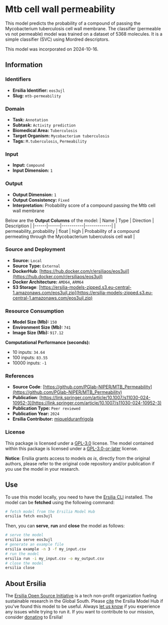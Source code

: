 # Mtb cell wall permeability

This model predicts the probability of a compound of passing the Mycobacterium tuberculosis cell wall membrane. The classifier (permeable vs not permeable) model was trained on a dataset of 5368 molecules. It is a simple classifier (SVC) using Mordred descriptors.

This model was incorporated on 2024-10-16.


## Information
### Identifiers
- **Ersilia Identifier:** `eos3ujl`
- **Slug:** `mtb-permeability`

### Domain
- **Task:** `Annotation`
- **Subtask:** `Activity prediction`
- **Biomedical Area:** `Tuberculosis`
- **Target Organism:** `Mycobacterium tuberculosis`
- **Tags:** `M.tuberculosis`, `Permeability`

### Input
- **Input:** `Compound`
- **Input Dimension:** `1`

### Output
- **Output Dimension:** `1`
- **Output Consistency:** `Fixed`
- **Interpretation:** Probability score of a compound passing the Mtb cell wall membrane

Below are the **Output Columns** of the model:
| Name | Type | Direction | Description |
|------|------|-----------|-------------|
| permeability_probability | float | high | Probability of a compound permeating through the Mycobacterium tuberculosis cell wall |


### Source and Deployment
- **Source:** `Local`
- **Source Type:** `External`
- **DockerHub**: [https://hub.docker.com/r/ersiliaos/eos3ujl](https://hub.docker.com/r/ersiliaos/eos3ujl)
- **Docker Architecture:** `AMD64`, `ARM64`
- **S3 Storage**: [https://ersilia-models-zipped.s3.eu-central-1.amazonaws.com/eos3ujl.zip](https://ersilia-models-zipped.s3.eu-central-1.amazonaws.com/eos3ujl.zip)

### Resource Consumption
- **Model Size (Mb):** `150`
- **Environment Size (Mb):** `741`
- **Image Size (Mb):** `917.12`

**Computational Performance (seconds):**
- 10 inputs: `34.64`
- 100 inputs: `83.55`
- 10000 inputs: `-1`

### References
- **Source Code**: [https://github.com/PGlab-NIPER/MTB_Permeability](https://github.com/PGlab-NIPER/MTB_Permeability)
- **Publication**: [https://link.springer.com/article/10.1007/s11030-024-10952-3](https://link.springer.com/article/10.1007/s11030-024-10952-3)
- **Publication Type:** `Peer reviewed`
- **Publication Year:** `2024`
- **Ersilia Contributor:** [miquelduranfrigola](https://github.com/miquelduranfrigola)

### License
This package is licensed under a [GPL-3.0](https://github.com/ersilia-os/ersilia/blob/master/LICENSE) license. The model contained within this package is licensed under a [GPL-3.0-or-later](LICENSE) license.

**Notice**: Ersilia grants access to models _as is_, directly from the original authors, please refer to the original code repository and/or publication if you use the model in your research.


## Use
To use this model locally, you need to have the [Ersilia CLI](https://github.com/ersilia-os/ersilia) installed.
The model can be **fetched** using the following command:
```bash
# fetch model from the Ersilia Model Hub
ersilia fetch eos3ujl
```
Then, you can **serve**, **run** and **close** the model as follows:
```bash
# serve the model
ersilia serve eos3ujl
# generate an example file
ersilia example -n 3 -f my_input.csv
# run the model
ersilia run -i my_input.csv -o my_output.csv
# close the model
ersilia close
```

## About Ersilia
The [Ersilia Open Source Initiative](https://ersilia.io) is a tech non-profit organization fueling sustainable research in the Global South.
Please [cite](https://github.com/ersilia-os/ersilia/blob/master/CITATION.cff) the Ersilia Model Hub if you've found this model to be useful. Always [let us know](https://github.com/ersilia-os/ersilia/issues) if you experience any issues while trying to run it.
If you want to contribute to our mission, consider [donating](https://www.ersilia.io/donate) to Ersilia!
